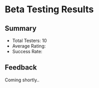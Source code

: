 # Beta Testing Results

## Summary
- Total Testers: 10
- Average Rating: 
- Success Rate: 

## Feedback

Coming shortly..